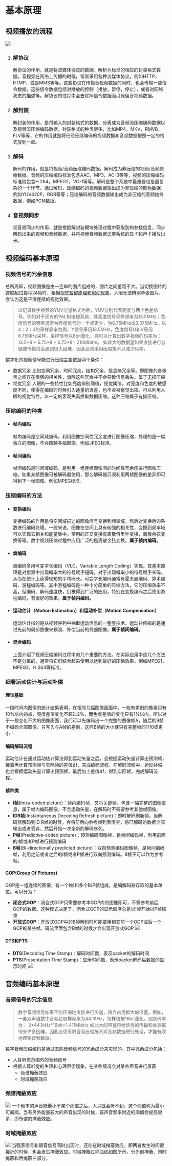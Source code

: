 # 基本原理
## 视频播放的流程
![](https://upload-images.jianshu.io/upload_images/2971276-a0e9d50bec9fcc83.jpg?imageMogr2/auto-orient/strip%7CimageView2/2/w/256/format/webp)
1. ### 解协议
    解协议的作用，就是将流媒体协议的数据，解析为标准的相应的封装格式数据。音视频在网络上传播的时候，常常采用各种流媒体协议，例如HTTP，RTMP，或是MMS等等。这些协议在传输音视频数据的同时，也会传输一些信令数据。这些信令数据包括对播放的控制（播放，暂停，停止），或者对网络状态的描述等。解协议的过程中会去除掉信令数据而只保留音视频数据。
2. ### 解封装
    解封装的作用，是将输入的封装格式的数据，分离成为音频流压缩编码数据以及视频流压缩编码数据。封装格式的种类很多，比如MP4，MKV，RMVB，FLV等等，它的作用就是将已经压缩编码的视频数据和音频数据按照一定的格式放到一起。
3. ### 解码
    解码的作用，就是将视频/音频压缩编码数据，解码成为非压缩的视频/音频原始数据。音频的压缩编码标准包含AAC，MP3，AC-3等等，视频的压缩编码标准则包含H.264，MPEG2，VC-1等等。解码是整个系统中最重要也是最复杂的一个环节。通过解码，压缩编码的视频数据输出成为非压缩的颜色数据，例如YUV420P，RGB等等；压缩编码的音频数据输出成为非压缩的音频抽样数据，例如PCM数据。
4. ### 音视频同步
    视音频同步的作用，就是根据解封装模块处理过程中获取到的参数信息，同步解码出来的视频和音频数据，并将视频音频数据送至系统的显卡和声卡播放出来。
## 视频编码基本原理
### 视频信号的冗余信息
总所周知，视频图像是由一连串的图片组成的，图片之间差距不大。当切换图片的速度超过每秒24帧时，根据[视觉暂留原理和似动现象](https://blog.csdn.net/charleslei/article/details/53248561)，人眼无法辨别单张图片，会认为这是平滑连续的视觉效果。
>以记录数字视频的YUV分量格式为例，YUV分别代表亮度与两个色差信号。例如对于现有的PAL制电视系统，其亮度信号采样频率为13.5MHz；色度信号的频带通常为亮度信号的一半或更少，为6.75MHz或3.375MHz。以4：2：2的采样频率为例，Y信号采用13.5MHz，色度信号U和V采用6.75MHz采样，采样信号以8bit量化，则可以计算出数字视频的码率为：
13.5\*8 + 6.75\*8 + 6.75\*8= 216Mbit/s。
如此大的数据量如果直接进行存储或传输将会遇到很大困难，因此必须采用压缩技术以减少码率。

数字化的视频信号能进行压缩主要依据两个条件：
- 数据冗余
比如空间冗余，时间冗余，结构冗余，信息熵冗余等。即图像的各像素之间存在很强的相关性，消除这些冗余并不会导致信息丢失，属于无损压缩
- 视觉冗余
人眼的一些特性比如亮度辨别阈值，视觉阈值，对亮度和色度的敏感度不同，使得在编码的时候引入适量的误差，也不会被察觉出来。可以利用人眼的视觉特性，以一定的客观失真换取数据压缩。这种压缩属于有损压缩。
### 压缩编码的种类
- #### 帧内编码
    帧内编码是空间域编码，利用图像空间性冗余度进行图像压缩，处理的是一幅独立的图像，不会跨越多幅图像。例如JPEG标准。
- #### 帧间编码
    帧间编码是时间域编码，是利用一组连续图像间的时间性冗余度进行图像压缩。如果某帧图像可被解码器使用，那么解码器只须利用两帧图像的差异即可得到下一帧图像。例如MPEG标准。
### 压缩编码的方法
- #### 变换编码
    变换编码的作用是将空间域描述的图像信号变换到频率域，然后对变换后的系数进行编码处理。一般来说，图像在空间上具有较强的相关性，变换到频率域可以实现去相关和能量集中。常用的正交变换有离散傅里叶变换，离散余弦变换等等。数字视频压缩过程中应用广泛的是离散余弦变换。**属于帧内编码。**
- #### 熵编码
    熵编码多用可变字长编码（VLC，Variable Length Coding）实现。其基本原理是对信源中出现概率大的符号赋予短码，对于出现概率小的符号赋予长码，从而在统计上获得较短的平均码长。可变字长编码通常有霍夫曼编码、算术编码、游程编码等。其中游程编码是一种十分简单的压缩方法，它的压缩效率不高，但编码、解码速度快，仍被得到广泛的应用，特别在变换编码之后使用游程编码，有很好的效果。**属于帧内编码。**
- #### 运动估计（Motion Estimation）和运动补偿（Motion Compensation）
    运动估计指的是从视频序列中抽取运动信息的一整套技术。运动补偿指的是通过先前的局部图像来预测、补偿当前的局部图像。**属于帧间编码。**
- #### 混合编码
    上面介绍了视频压缩编码过程中的几个重要的方法。在实际应用中这几个方法不是分离的，通常将它们结合起来使用以达到最好的压缩效果。例如MPEG1，MPEG2，H.264等标准。
### 细看运动估计与运动补偿
#### 理论基础
一段时间内图像的统计结果表明，在相邻几幅图像画面中，一般有差别的像素只有10%以内的点，亮度差值变化不超过2%，而色度差值的变化只有1%以内。所以对于一段变化不大的图像画面，我们可以先编码出一个完整的图像帧A，随后的B帧不编码全部图像，只写入与A帧的差别，这样B帧的大小就只有完整帧的1/10或更小！
#### 编码解码流程
运动估计在通过运动估计算法得到运动矢量之后，会根据运动矢量计算出预测帧，接着再计算预测帧与实际帧的差值Δf，完成编码流程。在解码流程中，运动补偿也会根据运动矢量计算出预测帧，最后加上差值Δf，得到实际帧，完成解码流程。
#### 帧种类
- **I帧**(Intra-coded picture)：帧内编码帧，又叫关键帧。包含一幅完整的图像信息，属于帧内编码图像，不含运动矢量，在解码时不需要参考其他帧图像。
- **IDR帧**(Instantaneous Decoding Refresh picture)：即时解码刷新帧。当解码器解码到ID R帧的时候，会将前后向参考帧列表清空，将已解码的数据全部输出或者丢弃，然后开始一次全新的解码序列。
- **P帧**(Predictive-coded picture)：预测编码图像帧，是帧间编码帧，利用前面的I帧或者P帧进行预测编码
- **B帧**(Bi-directionally predicted picture)：双向预测编码图像帧，是帧间编码帧，利用之前或者之后的I帧或者P帧进行双向预测编码。B帧不可以作为参考帧。
#### GOP(Group Of Pictures)
GOP是一组连续的图像，有一个I帧和多个B/P帧组成，是编解码器存取的基本单位。可以分为：
- **闭合式GOP**：闭合式GOP只需要参考本GOP内的图像即可，不需参考前后GOP的数据。这种模式决定了，闭合式GOP的显示顺序总是以I帧开始以P帧结束
- **开放式GOP**：开放式GOP中的B帧解码时可能要用到其前一个GOP或后一个GOP的某些帧。码流里面包含B帧的时候才会出现开放式GOP
![](https://leichn.github.io/img/avideo_basics/gop_mode.jpg)
#### DTS和PTS
- **DTS**(Decoding Time Stamp)：解码时间戳，表示packet的解码时间
- **PTS**(Presentation Time Stamp)：显示时间戳，表示packet解码后数据的显示时间
![](https://leichn.github.io/img/avideo_basics/decode_order.jpg)
## 音频编码基本原理
### 音频信号的冗余信息
> 数字音频信号如果不加压缩地直接进行传送，将会占用极大的带宽。例如，一套双声道数字音频若取样频率为44.1KHz，每样值按16bit量化，则其码率为：
2\*44.1kHz\*16bit=1.411Mbit/s
如此大的带宽将给信号的传输和处理都带来许多困难，因此必须采取音频压缩技术对音频数据进行处理，才能有效地传输音频数据。

数字音频压缩编码是通过去除音频信号的冗余成分来实现的。其中冗余成分包括：
- 人耳听觉范围外的音频信号
- 根据人耳听觉的生理和心理声学现象，在某些情况会对某些声音进行屏蔽
    - 频谱掩蔽效应
    - 时域掩蔽效应
### 频谱掩蔽效应
![](https://img-blog.csdn.net/20140602173751953?watermark/2/text/aHR0cDovL2Jsb2cuY3Nkbi5uZXQvbGVpeGlhb2h1YTEwMjA=/font/5a6L5L2T/fontsize/400/fill/I0JBQkFCMA==/dissolve/70/gravity/SouthEast)
一个频率的声音能量小于某个阈值之后，人耳就会听不到，这个阈值称为最小可闻阈。当有另外能量较大的声音出现的时候，该声音频率附近的阈值会提高很多，即所谓的掩蔽效应。
### 时域掩蔽效应
![](https://img-blog.csdn.net/20140602173759515?watermark/2/text/aHR0cDovL2Jsb2cuY3Nkbi5uZXQvbGVpeGlhb2h1YTEwMjA=/font/5a6L5L2T/fontsize/400/fill/I0JBQkFCMA==/dissolve/70/gravity/SouthEast)
当强音信号和弱音信号同时出现时，还存在时域掩蔽效应。即两者发生时间很接近的时候，也会发生掩蔽效应。时域掩蔽过程曲线如图所示，分为前掩蔽、同时掩蔽和后掩蔽三部分。